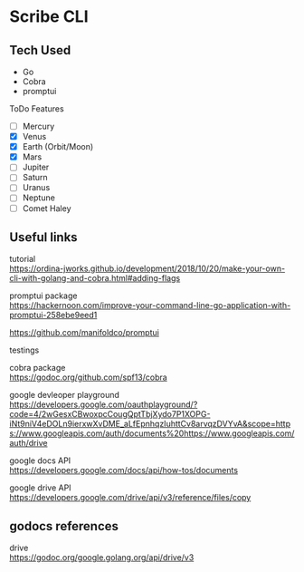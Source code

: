 # Scribe CLI

## Tech Used
* Go
* Cobra
* promptui

ToDo Features
- [ ] Mercury
- [x] Venus
- [x] Earth (Orbit/Moon)
- [x] Mars
- [ ] Jupiter
- [ ] Saturn
- [ ] Uranus
- [ ] Neptune
- [ ] Comet Haley

## Useful links

tutorial  
https://ordina-jworks.github.io/development/2018/10/20/make-your-own-cli-with-golang-and-cobra.html#adding-flags

promptui package  
https://hackernoon.com/improve-your-command-line-go-application-with-promptui-258ebe9eed1  

https://github.com/manifoldco/promptui  


testings

cobra package  
https://godoc.org/github.com/spf13/cobra

google devleoper playground  
https://developers.google.com/oauthplayground/?code=4/2wGesxCBwoxpcCougQptTbjXydo7P1XOPG-iNt9niV4eDOLn9ierxwXvDME_aLfEpnhqzIuhttCv8arvqzDVYvA&scope=https://www.googleapis.com/auth/documents%20https://www.googleapis.com/auth/drive

google docs API    
https://developers.google.com/docs/api/how-tos/documents


google drive API  
https://developers.google.com/drive/api/v3/reference/files/copy

## godocs references
drive  
https://godoc.org/google.golang.org/api/drive/v3
